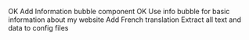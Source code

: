 OK Add Information bubble component
OK Use info bubble for basic information about my website
Add French translation
Extract all text and data to config files